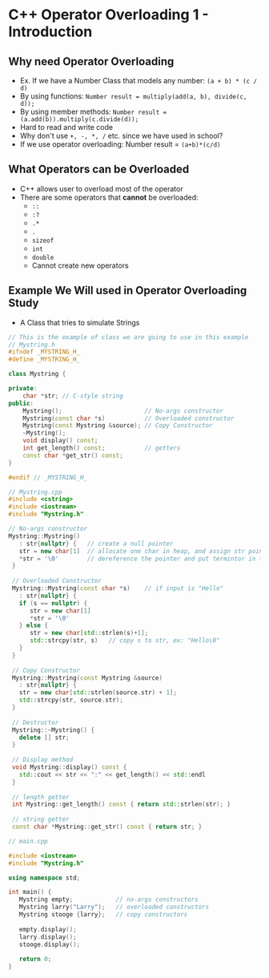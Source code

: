 # C++ Operator Overloading 1 - Introduction

## Why need Operator Overloading

+ Ex. If we have a Number Class that models any number: `(a + b) * (c / d)`
+ By using functions: `Number result = multiply(add(a, b), divide(c, d));`
+ By using member methods: `Number result = (a.add(b)).multiply(c.divide(d));`
+ Hard to read and write code
+ Why don't use `+, -, *, /` etc. since we have used in school?
+ If we use operator overloading: Number result = `(a+b)*(c/d)`

## What Operators can be Overloaded

+ C++ allows user to overload most of the operator
+ There are some operators that **cannot** be overloaded:
	+ `::`
	+  `:?`
	+ `.*`
	+ `.`
	+ `sizeof`
	+ `int`
	+ `double`
	+ Cannot create new operators

## Example We Will used in Operator Overloading Study

+ A Class that tries to simulate Strings

```C++
// This is the example of class we are going to use in this example
// Mystring.h
#ifndef _MYSTRING_H_
#define _MYSTRING_H_

class Mystring {

private:
    char *str; // C-style string  
public:
    Mystring();                       // No-args constructor
    Mystring(const char *s)           // Overloaded constructor
    Mystring(const Mystring &source); // Copy Constructor
    ~Mystring();
    void display() const;
    int get_length() const;           // getters
    const char *get_str() const;
}

#endif // _MYSTRING_H_
```

```C++
// Mystring.cpp
#include <cstring>
#include <iostream>
#include "Mystring.h" 

// No-args constructor
Mystring::Mystring()
   : str{nullptr} {   // create a null pointer
   str = new char[1]  // allocate one char in heap, and assign str pointer to point it
   *str = '\0'        // dereference the pointer and put termintor in the char
 } 
 
 // Overloaded Constructor
 Mystring::Mystring(const char *s)    // if input is "Hello"
   : str{nullptr} {
   if (s == nullptr) {
      str = new char[1]
      *str = '\0'
   } else {
      str = new char[std::strlen(s)+1];
      std::strcpy(str, s)   // copy s to str, ex: "Hello\0"
   }  
 } 
 
 // Copy Constructor
 Mystring::Mystring(const Mystring &source)
   : str{nullptr} {
   str = new char[std::strlen(source.str) + 1];
   std::strcpy(str, source.str);
 } 
 
 // Destructor
 Mystring::~Mystring() {
   delete [] str;
 } 
 
 // Display method
 void Mystring::display() const {
   std::cout << str << ":" << get_length() << std::endl
 } 
 
 // length getter
 int Mystring::get_length() const { return std::strlen(str); } 
 
 // string getter
 const char *Mystring::get_str() const { return str; }
```

```C++
// main.cpp

#include <iostream>
#include "Mystring.h"

using namespace std;

int main() {
   Mystring empty;            // no-args constructors
   Mystring larry("Larry");   // overloaded constructors
   Mystring stooge {larry};   // copy constructors
   
   empty.display();    
   larry.display();    
   stooge.display();  
   
   return 0;
} 
```